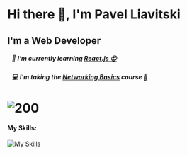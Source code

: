# Hi there 👋, I'm Pavel Liavitski
## I'm a Web Developer
##### &nbsp;&nbsp; 🌱 I’m currently learning [React.js 😍](https://www.joyofreact.com/)
##### &nbsp;&nbsp; 💻 I'm taking the [Networking Basics](https://skillsforall.com/course/networking-basics) course 📶


# ![200](https://www.codewars.com/users/liavitski/badges/small)
#### My Skills:
[![My Skills](https://skills.thijs.gg/icons?i=html,css,styledcomponents,js,react,figma,vscode&theme=dark)](#)
